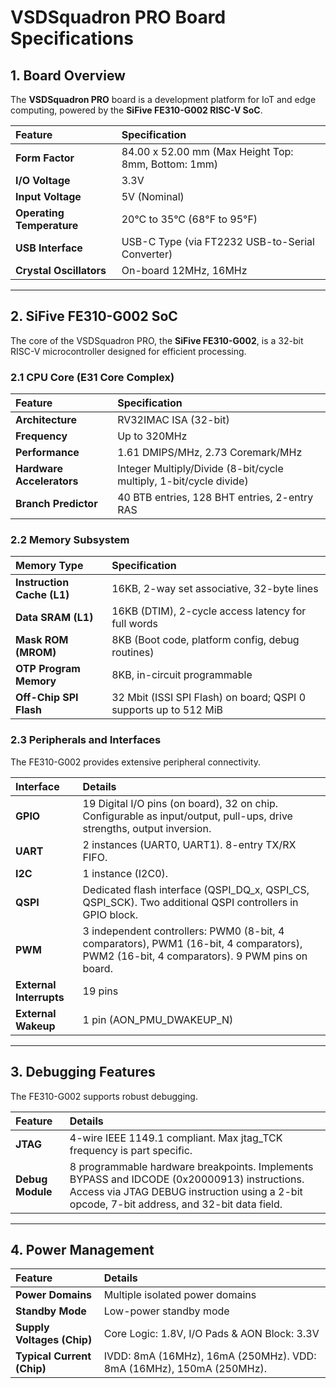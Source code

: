 
# VSDSquadron PRO Board Specifications

## 1. Board Overview

The **VSDSquadron PRO** board is a development platform for IoT and edge computing, powered by the **SiFive FE310-G002 RISC-V SoC**.

| Feature         | Specification                                |
| :-------------- | :------------------------------------------- |
| **Form Factor** | 84.00 x 52.00 mm (Max Height Top: 8mm, Bottom: 1mm) |
| **I/O Voltage** | 3.3V                                         |
| **Input Voltage** | 5V (Nominal)                                 |
| **Operating Temperature** | 20°C to 35°C (68°F to 95°F)                 |
| **USB Interface** | USB-C Type (via FT2232 USB-to-Serial Converter) |
| **Crystal Oscillators** | On-board 12MHz, 16MHz                        |

---

## 2. SiFive FE310-G002 SoC

The core of the VSDSquadron PRO, the **SiFive FE310-G002**, is a 32-bit RISC-V microcontroller designed for efficient processing.

### 2.1 CPU Core (E31 Core Complex)

| Feature                 | Specification                                    |
| :---------------------- | :----------------------------------------------- |
| **Architecture** | RV32IMAC ISA (32-bit)                            |
| **Frequency** | Up to 320MHz                                     |
| **Performance** | 1.61 DMIPS/MHz, 2.73 Coremark/MHz                |
| **Hardware Accelerators** | Integer Multiply/Divide (8-bit/cycle multiply, 1-bit/cycle divide) |
| **Branch Predictor** | 40 BTB entries, 128 BHT entries, 2-entry RAS     |

### 2.2 Memory Subsystem

| Memory Type               | Specification                                |
| :------------------------ | :------------------------------------------- |
| **Instruction Cache (L1)** | 16KB, 2-way set associative, 32-byte lines   |
| **Data SRAM (L1)** | 16KB (DTIM), 2-cycle access latency for full words |
| **Mask ROM (MROM)** | 8KB (Boot code, platform config, debug routines) |
| **OTP Program Memory** | 8KB, in-circuit programmable                 |
| **Off-Chip SPI Flash** | 32 Mbit (ISSI SPI Flash) on board; QSPI 0 supports up to 512 MiB |

### 2.3 Peripherals and Interfaces

The FE310-G002 provides extensive peripheral connectivity.

| Interface      | Details                                          |
| :------------- | :----------------------------------------------- |
| **GPIO** | 19 Digital I/O pins (on board), 32 on chip. Configurable as input/output, pull-ups, drive strengths, output inversion. |
| **UART** | 2 instances (UART0, UART1). 8-entry TX/RX FIFO.  |
| **I2C** | 1 instance (I2C0).                               |
| **QSPI** | Dedicated flash interface (QSPI_DQ_x, QSPI_CS, QSPI_SCK). Two additional QSPI controllers in GPIO block. |
| **PWM** | 3 independent controllers: PWM0 (8-bit, 4 comparators), PWM1 (16-bit, 4 comparators), PWM2 (16-bit, 4 comparators). 9 PWM pins on board. |
| **External Interrupts** | 19 pins                                          |
| **External Wakeup** | 1 pin (AON_PMU_DWAKEUP_N)                      |

---

## 3. Debugging Features

The FE310-G002 supports robust debugging.

| Feature        | Details                                          |
| :------------- | :----------------------------------------------- |
| **JTAG** | 4-wire IEEE 1149.1 compliant. Max jtag_TCK frequency is part specific. |
| **Debug Module** | 8 programmable hardware breakpoints. Implements BYPASS and IDCODE (0x20000913) instructions. Access via JTAG DEBUG instruction using a 2-bit opcode, 7-bit address, and 32-bit data field. |

---

## 4. Power Management

| Feature               | Details                                      |
| :-------------------- | :------------------------------------------- |
| **Power Domains** | Multiple isolated power domains              |
| **Standby Mode** | Low-power standby mode                       |
| **Supply Voltages (Chip)** | Core Logic: 1.8V, I/O Pads & AON Block: 3.3V |
| **Typical Current (Chip)** | IVDD: 8mA (16MHz), 16mA (250MHz). VDD: 8mA (16MHz), 150mA (250MHz). |

